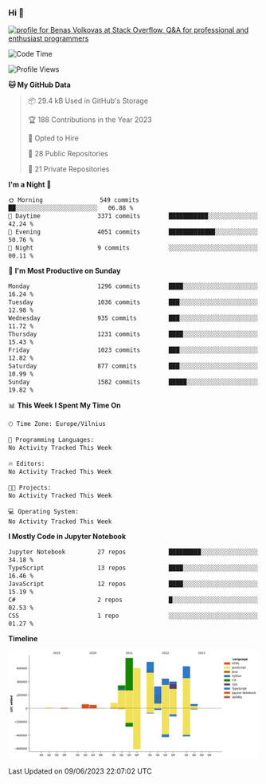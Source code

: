### Hi 👋
<a href="https://stackoverflow.com/users/14954249/benas-volkovas"><img src="https://stackoverflow.com/users/flair/14954249.png?theme=dark" width="208" height="58" alt="profile for Benas Volkovas at Stack Overflow, Q&amp;A for professional and enthusiast programmers" title="profile for Benas Volkovas at Stack Overflow, Q&amp;A for professional and enthusiast programmers"></a>

<!--START_SECTION:waka-->
![Code Time](http://img.shields.io/badge/Code%20Time-1%2C456%20hrs%2012%20mins-blue)

![Profile Views](http://img.shields.io/badge/Profile%20Views-0-blue)

**🐱 My GitHub Data** 

> 📦 29.4 kB Used in GitHub's Storage 
 > 
> 🏆 188 Contributions in the Year 2023
 > 
> 💼 Opted to Hire
 > 
> 📜 28 Public Repositories 
 > 
> 🔑 21 Private Repositories 
 > 
**I'm a Night 🦉** 

```text
🌞 Morning                549 commits         ██░░░░░░░░░░░░░░░░░░░░░░░   06.88 % 
🌆 Daytime                3371 commits        ███████████░░░░░░░░░░░░░░   42.24 % 
🌃 Evening                4051 commits        █████████████░░░░░░░░░░░░   50.76 % 
🌙 Night                  9 commits           ░░░░░░░░░░░░░░░░░░░░░░░░░   00.11 % 
```
📅 **I'm Most Productive on Sunday** 

```text
Monday                   1296 commits        ████░░░░░░░░░░░░░░░░░░░░░   16.24 % 
Tuesday                  1036 commits        ███░░░░░░░░░░░░░░░░░░░░░░   12.98 % 
Wednesday                935 commits         ███░░░░░░░░░░░░░░░░░░░░░░   11.72 % 
Thursday                 1231 commits        ████░░░░░░░░░░░░░░░░░░░░░   15.43 % 
Friday                   1023 commits        ███░░░░░░░░░░░░░░░░░░░░░░   12.82 % 
Saturday                 877 commits         ███░░░░░░░░░░░░░░░░░░░░░░   10.99 % 
Sunday                   1582 commits        █████░░░░░░░░░░░░░░░░░░░░   19.82 % 
```


📊 **This Week I Spent My Time On** 

```text
🕑︎ Time Zone: Europe/Vilnius

💬 Programming Languages: 
No Activity Tracked This Week

🔥 Editors: 
No Activity Tracked This Week

🐱‍💻 Projects: 
No Activity Tracked This Week

💻 Operating System: 
No Activity Tracked This Week
```

**I Mostly Code in Jupyter Notebook** 

```text
Jupyter Notebook         27 repos            █████████░░░░░░░░░░░░░░░░   34.18 % 
TypeScript               13 repos            ████░░░░░░░░░░░░░░░░░░░░░   16.46 % 
JavaScript               12 repos            ████░░░░░░░░░░░░░░░░░░░░░   15.19 % 
C#                       2 repos             █░░░░░░░░░░░░░░░░░░░░░░░░   02.53 % 
CSS                      1 repo              ░░░░░░░░░░░░░░░░░░░░░░░░░   01.27 % 
```



**Timeline**

![Lines of Code chart](https://raw.githubusercontent.com/BenasVolkovas/BenasVolkovas/main/assets/bar_graph.png)


 Last Updated on 09/06/2023 22:07:02 UTC
<!--END_SECTION:waka-->
